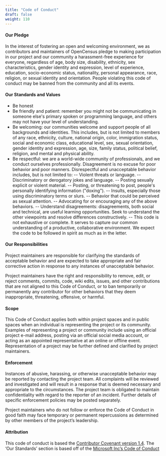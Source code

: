 ```yaml
---
title: "Code of Conduct"
draft: false
weight: 110
---
```


#### Our Pledge
In the interest of fostering an open and welcoming environment, we as contributors and maintainers of OpenCensus pledge to making participation in our project and our community a harassment-free experience for everyone, regardless of age, body size, disability, ethnicity, sex characteristics, gender identity and expression, level of experience, education, socio-economic status, nationality, personal appearance, race, religion, or sexual identity and orientation. People violating this code of conduct may be banned from the community and all its events.

#### Our Standards and Values
- Be honest
- Be friendly and patient: remember you might not be communicating in someone else's primary spoken or programming language, and others may not have your level of understanding.
- Be welcoming: our communities welcome and support people of all backgrounds and identities. This includes, but is not limited to members of any race, ethnicity, culture, national origin, color, immigration status, social and economic class, educational level, sex, sexual orientation, gender identity and expression, age, size, family status, political belief, religion, and mental and physical ability.
- Be respectful: we are a world-wide community of professionals, and we conduct ourselves professionally. Disagreement is no excuse for poor behavior and poor manners. Disrespectful and unacceptable behavior includes, but is not limited to:
-- Violent threats or language.
-- Discriminatory or derogatory jokes and language.
-- Posting sexually explicit or violent material.
-- Posting, or threatening to post, people's personally identifying information ("doxing").
-- Insults, especially those using discriminatory terms or slurs.
-- Behavior that could be perceived as sexual attention.
-- Advocating for or encouraging any of the above behaviors.
-- Understand disagreements: disagreements, both social and technical, are useful learning opportunities. Seek to understand the other viewpoints and resolve differences constructively.
-- This code is not exhaustive or complete. It serves to capture our common understanding of a productive, collaborative environment. We expect the code to be followed in spirit as much as in the letter.

#### Our Responsibilities
Project maintainers are responsible for clarifying the standards of acceptable behavior and are expected to take appropriate and fair corrective action in response to any instances of unacceptable behavior.

Project maintainers have the right and responsibility to remove, edit, or reject comments, commits, code, wiki edits, issues, and other contributions that are not aligned to this Code of Conduct, or to ban temporarily or permanently any contributor for other behaviors that they deem inappropriate, threatening, offensive, or harmful.

#### Scope
This Code of Conduct applies both within project spaces and in public spaces when an individual is representing the project or its community. Examples of representing a project or community include using an official project e-mail address, posting via an official social media account, or acting as an appointed representative at an online or offline event. Representation of a project may be further defined and clarified by project maintainers.

#### Enforcement
Instances of abusive, harassing, or otherwise unacceptable behavior may be reported by contacting the project team. All complaints will be reviewed and investigated and will result in a response that is deemed necessary and appropriate to the circumstances. The project team is obligated to maintain confidentiality with regard to the reporter of an incident. Further details of specific enforcement policies may be posted separately.

Project maintainers who do not follow or enforce the Code of Conduct in good faith may face temporary or permanent repercussions as determined by other members of the project’s leadership.

#### Attribution
This code of conduct is based the [Contributor Covenant version 1.4](http://contributor-covenant.org/version/1/4/). The ‘Our Standards’ section is based off of the [Microsoft Inc’s Code of Conduct](https://opensource.microsoft.com/codeofconduct/)
